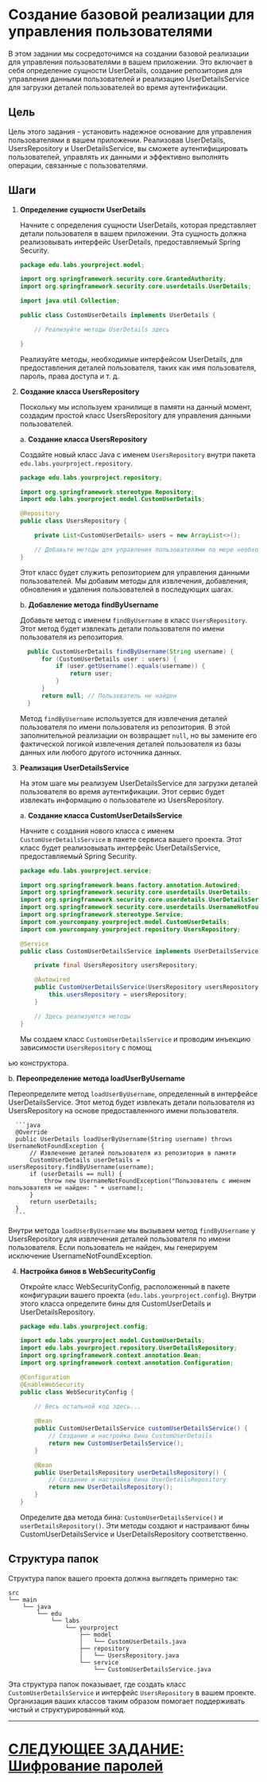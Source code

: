 # Создание базовой реализации для управления пользователями

В этом задании мы сосредоточимся на создании базовой реализации для управления пользователями в вашем приложении. Это включает в себя определение сущности UserDetails, создание репозитория для управления данными пользователей и реализацию UserDetailsService для загрузки деталей пользователей во время аутентификации.

## Цель

Цель этого задания - установить надежное основание для управления пользователями в вашем приложении. Реализовав UserDetails, UsersRepository и UserDetailsService, вы сможете аутентифицировать пользователей, управлять их данными и эффективно выполнять операции, связанные с пользователями.

## Шаги

1. **Определение сущности UserDetails**

   Начните с определения сущности UserDetails, которая представляет детали пользователя в вашем приложении. Эта сущность должна реализовывать интерфейс UserDetails, предоставляемый Spring Security.

   ```java
   package edu.labs.yourproject.model;

   import org.springframework.security.core.GrantedAuthority;
   import org.springframework.security.core.userdetails.UserDetails;

   import java.util.Collection;

   public class CustomUserDetails implements UserDetails {
   
       // Реализуйте методы UserDetails здесь
   
   }
   ```

   Реализуйте методы, необходимые интерфейсом UserDetails, для предоставления деталей пользователя, таких как имя пользователя, пароль, права доступа и т. д.

2. **Создание класса UsersRepository**

   Поскольку мы используем хранилище в памяти на данный момент, создадим простой класс UsersRepository для управления данными пользователей.

   a. **Создание класса UsersRepository**

   Создайте новый класс Java с именем `UsersRepository` внутри пакета `edu.labs.yourproject.repository`.

      ```java
      package edu.labs.yourproject.repository;

      import org.springframework.stereotype.Repository;
      import edu.labs.yourproject.model.CustomUserDetails;

      @Repository
      public class UsersRepository {
   
          private List<CustomUserDetails> users = new ArrayList<>();
   
          // Добавьте методы для управления пользователями по мере необходимости
      }
      ```

   Этот класс будет служить репозиторием для управления данными пользователей. Мы добавим методы для извлечения, добавления, обновления и удаления пользователей в последующих шагах.

   b. **Добавление метода findByUsername**

   Добавьте метод с именем `findByUsername` в класс `UsersRepository`. Этот метод будет извлекать детали пользователя по имени пользователя из репозитория.

      ```java
        public CustomUserDetails findByUsername(String username) {
            for (CustomUserDetails user : users) {
                if (user.getUsername().equals(username)) {
                    return user;
                }
            }
            return null; // Пользователь не найден
        }
      ```

   Метод `findByUsername` используется для извлечения деталей пользователя по имени пользователя из репозитория. В этой заполнительной реализации он возвращает `null`, но вы замените его фактической логикой извлечения деталей пользователя из базы данных или любого другого источника данных.

3. **Реализация UserDetailsService**

   На этом шаге мы реализуем UserDetailsService для загрузки деталей пользователя во время аутентификации. Этот сервис будет извлекать информацию о пользователе из UsersRepository.

   a. **Создание класса CustomUserDetailsService**

   Начните с создания нового класса с именем `CustomUserDetailsService` в пакете сервиса вашего проекта. Этот класс будет реализовывать интерфейс UserDetailsService, предоставляемый Spring Security.

      ```java
      package edu.labs.yourproject.service;

      import org.springframework.beans.factory.annotation.Autowired;
      import org.springframework.security.core.userdetails.UserDetails;
      import org.springframework.security.core.userdetails.UserDetailsService;
      import org.springframework.security.core.userdetails.UsernameNotFoundException;
      import org.springframework.stereotype.Service;
      import com.yourcompany.yourproject.model.CustomUserDetails;
      import com.yourcompany.yourproject.repository.UsersRepository;

      @Service
      public class CustomUserDetailsService implements UserDetailsService {
      
          private final UsersRepository usersRepository;

          @Autowired
          public CustomUserDetailsService(UsersRepository usersRepository) {
              this.usersRepository = usersRepository;
          }

          // Здесь реализуются методы
      }
      ```

   Мы создаем класс `CustomUserDetailsService` и проводим инъекцию зависимости `UsersRepository` с помощ

ью конструктора.

   b. **Переопределение метода loadUserByUsername**

   Переопределите метод `loadUserByUsername`, определенный в интерфейсе UserDetailsService. Этот метод будет извлекать детали пользователя из UsersRepository на основе предоставленного имени пользователя.

      ```java
      @Override
      public UserDetails loadUserByUsername(String username) throws UsernameNotFoundException {
          // Извлечение деталей пользователя из репозитория в памяти
          CustomUserDetails userDetails = usersRepository.findByUsername(username);
          if (userDetails == null) {
              throw new UsernameNotFoundException("Пользователь с именем пользователя не найден: " + username);
          }
          return userDetails;
      }
      ```

   Внутри метода `loadUserByUsername` мы вызываем метод `findByUsername` у UsersRepository для извлечения деталей пользователя по имени пользователя. Если пользователь не найден, мы генерируем исключение UsernameNotFoundException.

4. **Настройка бинов в WebSecurityConfig**

   Откройте класс WebSecurityConfig, расположенный в пакете конфигурации вашего проекта (`edu.labs.yourproject.config`). Внутри этого класса определите бины для CustomUserDetails и UserDetailsRepository.

   ```java
   package edu.labs.yourproject.config;

   import edu.labs.yourproject.model.CustomUserDetails;
   import edu.labs.yourproject.repository.UserDetailsRepository;
   import org.springframework.context.annotation.Bean;
   import org.springframework.context.annotation.Configuration;

   @Configuration
   @EnableWebSecurity
   public class WebSecurityConfig {

       // Весь остальной код здесь...
    
       @Bean
       public CustomUserDetailsService customUserDetailsService() {
           // Создание и настройка бина CustomUserDetails
           return new CustomUserDetailsService();
       }

       @Bean
       public UserDetailsRepository userDetailsRepository() {
           // Создание и настройка бина UserDetailsRepository
           return new UserDetailsRepository();
       }
   }
   ```

   Определите два метода бина: `CustomUserDetailsService()` и `userDetailsRepository()`. Эти методы создают и настраивают бины CustomUserDetailsService и UserDetailsRepository соответственно.

## Структура папок

Структура папок вашего проекта должна выглядеть примерно так:

```
src
└── main
    └── java
        └── edu
            └── labs
                └── yourproject
                    ├── model
                    │   └── CustomUserDetails.java
                    ├── repository
                    │   └── UsersRepository.java
                    └── service
                        └── CustomUserDetailsService.java
```

Эта структура папок показывает, где создать класс `CustomUserDetailsService` и интерфейс `UsersRepository` в вашем проекте. Организация ваших классов таким образом помогает поддерживать чистый и структурированный код.

---

# [СЛЕДУЮЩЕЕ ЗАДАНИЕ: Шифрование паролей](password-encryption.md)